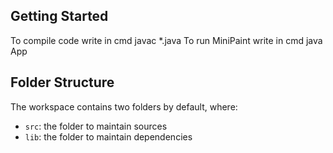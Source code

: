 ## Getting Started

To compile code write in cmd javac *.java
To run MiniPaint write in cmd java App

## Folder Structure

The workspace contains two folders by default, where:

- `src`: the folder to maintain sources
- `lib`: the folder to maintain dependencies
